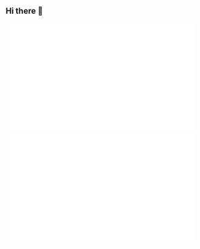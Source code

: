 ## Hi there 👋

![](https://raw.githubusercontent.com/ItsKoga/github-stats/master/generated/overview.svg#gh-dark-mode-only)
![](https://raw.githubusercontent.com/ItsKoga/github-stats/master/generated/languages.svg#gh-dark-mode-only)

<!--
**ItsKoga/ItsKoga** is a ✨ _special_ ✨ repository because its `README.md` (this file) appears on your GitHub profile.

Here are some ideas to get you started:

- 🔭 I’m currently working on ...
- 🌱 I’m currently learning ...
- 👯 I’m looking to collaborate on ...
- 🤔 I’m looking for help with ...
- 💬 Ask me about ...
- 📫 How to reach me: ...
- 😄 Pronouns: ...
- ⚡ Fun fact: ...
-->
